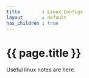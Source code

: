 ```yaml
---
title        : Linux Configs
layout       : default
has_children : true
---
```


# {{ page.title }}

Useful linux notes are here.

